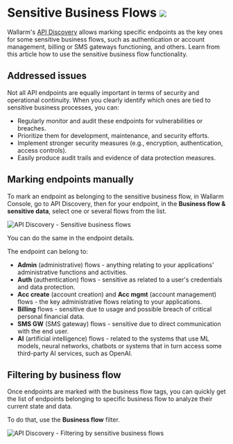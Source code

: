 # Sensitive Business Flows <a href="../../about-wallarm/subscription-plans/#waap-and-advanced-api-security"><img src="../../images/api-security-tag.svg" style="border: none;"></a>

Wallarm's [API Discovery](overview.md) allows marking specific endpoints as the key ones for some sensitive business flows, such as authentication or account management, billing or SMS gateways functioning, and others. Learn from this article how to use the sensitive business flow functionality.

## Addressed issues

Not all API endpoints are equally important in terms of security and operational continuity. When you clearly identify which ones are tied to sensitive business processes, you can:

* Regularly monitor and audit these endpoints for vulnerabilities or breaches.
* Prioritize them for development, maintenance, and security efforts.
* Implement stronger security measures (e.g., encryption, authentication, access controls).
* Easily produce audit trails and evidence of data protection measures.

## Marking endpoints manually

To mark an endpoint as belonging to the sensitive business flow, in Wallarm Console, go to API Discovery, then for your endpoint, in the **Business flow & sensitive data**, select one or several flows from the list.

![API Discovery - Sensitive business flows](../images/about-wallarm-waf/api-discovery/api-discovery-sbf.png)

You can do the same in the endpoint details.

The endpoint can belong to:

* **Admin** (administrative) flows - anything relating to your applications' administrative functions and activities.
* **Auth** (authentication) flows - sensitive as related to a user's credentials and data protection.
* **Acc create** (account creation) and **Acc mgmt** (account management) flows - the key administrative flows relating to your applications.
* **Billing** flows - sensitive due to usage and possible breach of critical personal financial data.
* **SMS GW** (SMS gateway) flows - sensitive due to direct communication with the end user.
* **AI** (artificial intelligence) flows - related to the systems that use ML models, neural networks, chatbots or systems that in turn access some third-party AI services, such as OpenAI.

## Filtering by business flow

Once endpoints are marked with the business flow tags, you can quickly get the list of endpoints belonging to specific business flow to analyze their current state and data.

To do that, use the **Business flow** filter.


![API Discovery - Filtering by sensitive business flows](../images/about-wallarm-waf/api-discovery/api-discovery-sbf-filter.png)
